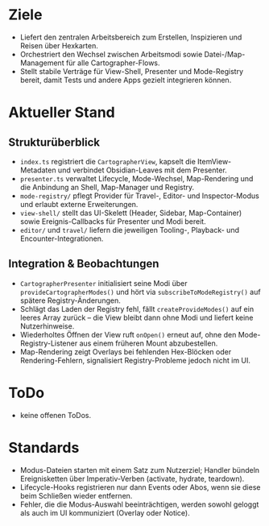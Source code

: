 # Ziele
- Liefert den zentralen Arbeitsbereich zum Erstellen, Inspizieren und Reisen über Hexkarten.
- Orchestriert den Wechsel zwischen Arbeitsmodi sowie Datei-/Map-Management für alle Cartographer-Flows.
- Stellt stabile Verträge für View-Shell, Presenter und Mode-Registry bereit, damit Tests und andere Apps gezielt integrieren können.

# Aktueller Stand
## Strukturüberblick
- `index.ts` registriert die `CartographerView`, kapselt die ItemView-Metadaten und verbindet Obsidian-Leaves mit dem Presenter.
- `presenter.ts` verwaltet Lifecycle, Mode-Wechsel, Map-Rendering und die Anbindung an Shell, Map-Manager und Registry.
- `mode-registry/` pflegt Provider für Travel-, Editor- und Inspector-Modus und erlaubt externe Erweiterungen.
- `view-shell/` stellt das UI-Skelett (Header, Sidebar, Map-Container) sowie Ereignis-Callbacks für Presenter und Modi bereit.
- `editor/` und `travel/` liefern die jeweiligen Tooling-, Playback- und Encounter-Integrationen.

## Integration & Beobachtungen
- `CartographerPresenter` initialisiert seine Modi über `provideCartographerModes()` und hört via `subscribeToModeRegistry()` auf spätere Registry-Änderungen.
- Schlägt das Laden der Registry fehl, fällt `createProvideModes()` auf ein leeres Array zurück – die View bleibt dann ohne Modi und liefert keine Nutzerhinweise.
- Wiederholtes Öffnen der View ruft `onOpen()` erneut auf, ohne den Mode-Registry-Listener aus einem früheren Mount abzubestellen.
- Map-Rendering zeigt Overlays bei fehlenden Hex-Blöcken oder Rendering-Fehlern, signalisiert Registry-Probleme jedoch nicht im UI.

# ToDo
- keine offenen ToDos.

# Standards
- Modus-Dateien starten mit einem Satz zum Nutzerziel; Handler bündeln Ereignisketten über Imperativ-Verben (activate, hydrate, teardown).
- Lifecycle-Hooks registrieren nur dann Events oder Abos, wenn sie diese beim Schließen wieder entfernen.
- Fehler, die die Modus-Auswahl beeinträchtigen, werden sowohl geloggt als auch im UI kommuniziert (Overlay oder Notice).
